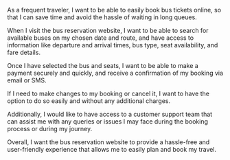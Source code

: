 As a frequent traveler, I want to be able to easily book bus tickets online, so that I can save time and avoid the hassle of waiting in long queues.

When I visit the bus reservation website, I want to be able to search for available buses on my chosen date and route, and have access to information like departure and arrival times, bus type, seat availability, and fare details.

Once I have selected the bus and seats, I want to be able to make a payment securely and quickly, and receive a confirmation of my booking via email or SMS.

If I need to make changes to my booking or cancel it, I want to have the option to do so easily and without any additional charges.

Additionally, I would like to have access to a customer support team that can assist me with any queries or issues I may face during the booking process or during my journey.

Overall, I want the bus reservation website to provide a hassle-free and user-friendly experience that allows me to easily plan and book my travel.
